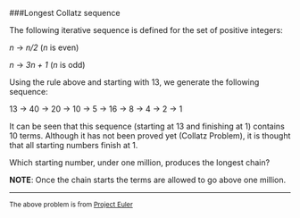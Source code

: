 ###Longest Collatz sequence

The following iterative sequence is defined for the set of positive integers:

_n_ → _n/2_ (_n_ is even)

_n_ → _3n + 1_ (_n_ is odd)

Using the rule above and starting with 13, we generate the following sequence:

13 → 40 → 20 → 10 → 5 → 16 → 8 → 4 → 2 → 1

It can be seen that this sequence (starting at 13 and finishing at 1) contains 10 terms. Although it has not been proved yet (Collatz Problem), it is thought that all starting numbers finish at 1.

Which starting number, under one million, produces the longest chain?

__NOTE__: Once the chain starts the terms are allowed to go above one million.

---

<sup>The above problem is from [Project Euler](https://projecteuler.net/problem=14)</sup>
